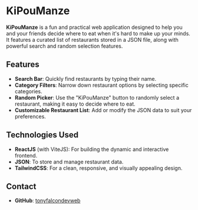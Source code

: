 # KiPouManze

**KiPouManze** is a fun and practical web application designed to help you and your friends decide where to eat when it's hard to make up your minds. It features a curated list of restaurants stored in a JSON file, along with powerful search and random selection features.

## Features

- **Search Bar**: Quickly find restaurants by typing their name.
- **Category Filters**: Narrow down restaurant options by selecting specific categories.
- **Random Picker**: Use the "KiPouManze" button to randomly select a restaurant, making it easy to decide where to eat.
- **Customizable Restaurant List**: Add or modify the JSON data to suit your preferences.

## Technologies Used

- **ReactJS** (with ViteJS): For building the dynamic and interactive frontend.
- **JSON**: To store and manage restaurant data.
- **TailwindCSS**: For a clean, responsive, and visually appealing design.


## Contact

- **GitHub**: [tonyfalcondevweb](https://github.com/tonyfalcondevweb)
